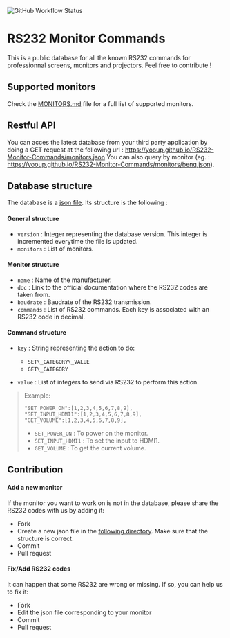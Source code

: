 ![GitHub Workflow Status](https://img.shields.io/github/workflow/status/YooUp/RS232-Monitor-Commands/Pipeline)

# RS232 Monitor Commands

This is a public database for all the known RS232 commands for professionnal screens, monitors and projectors. Feel free to contribute !

## Supported monitors

Check the [MONITORS.md](https://github.com/YooUp/RS232-Monitor-Commands/blob/master/MONITORS.md) file for a full list of supported monitors.

## Restful API

You can acces the latest database from your third party application by doing a GET request at the following url : https://yooup.github.io/RS232-Monitor-Commands/monitors.json
You can also query by monitor (eg. : https://yooup.github.io/RS232-Monitor-Commands/monitors/benq.json).

## Database structure

The database is a [json file](https://github.com/YooUp/RS232-Monitor-Commands/blob/master/database/monitors.json). Its structure is the following :

#### General structure

- `version` : Integer representing the database version. This integer is incremented everytime the file is updated.
- `monitors` : List of monitors.

#### Monitor structure

- `name` : Name of the manufacturer.
- `doc` : Link to the official documentation where the RS232 codes are taken from.
- `baudrate` : Baudrate of the RS232 transmission.
- `commands` : List of RS232 commands. Each key is associated with an RS232 code in decimal.

#### Command structure

- `key` : String representing the action to do:
  - `SET\_CATEGORY\_VALUE`
  - `GET\_CATEGORY`

- `value` : List of integers to send via RS232 to perform this action.

> Example:
> ```
> "SET_POWER_ON":[1,2,3,4,5,6,7,8,9],
> "SET_INPUT_HDMI1":[1,2,3,4,5,6,7,8,9],
> "GET_VOLUME":[1,2,3,4,5,6,7,8,9],
> ```
> - `SET_POWER_ON` : To power on the monitor.
> - `SET_INPUT_HDMI1` : To set the input to HDMI1.
> - `GET_VOLUME` : To get the current volume.


## Contribution

#### Add a new monitor

If the monitor you want to work on is not in the database, please share the RS232 codes with us by adding it:

- Fork
- Create a new json file in the [following directory](https://github.com/YooUp/RS232-Monitor-Commands/tree/master/database/monitors). Make sure that the structure is correct.
- Commit
- Pull request

#### Fix/Add RS232 codes

It can happen that some RS232 are wrong or missing. If so, you can help us to fix it:

- Fork
- Edit the json file corresponding to your monitor
- Commit
- Pull request

